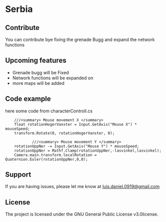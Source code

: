# Serbia
Contribute
----------
You can contribute bye fixing the grenade Bugg and expand the network functions

Upcoming features
--------
- Grenade bugg will be Fixed
- Network functions will be expanded on
- more maps will be added

Code example
-------
here some code from characterControll.cs

        ///<summary> Mouse movement X </summary>
        float rotationHogerVanster = Input.GetAxis("Mouse X") * mouseSpeed;
        transform.Rotate(0, rotationHogerVanster, 0);

				///<summary> Mouse movement Y </summary>
        rotationUppNer -= Input.GetAxis("Mouse Y") * mouseSpeed;
        rotationUppNer = Mathf.Clamp(rotationUppNer,-lasvinkel,lasvinkel);
        Camera.main.transform.localRotation = Quaternion.Euler(rotationUppNer,0,0);

Support
-------
If you are having issues, please let me know at luis.daniel.0919@gmail.com

License
-------
The project is licensed under the GNU General Public License v3.0license.
